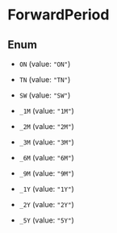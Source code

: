 

# ForwardPeriod

## Enum


* `ON` (value: `"ON"`)

* `TN` (value: `"TN"`)

* `SW` (value: `"SW"`)

* `_1M` (value: `"1M"`)

* `_2M` (value: `"2M"`)

* `_3M` (value: `"3M"`)

* `_6M` (value: `"6M"`)

* `_9M` (value: `"9M"`)

* `_1Y` (value: `"1Y"`)

* `_2Y` (value: `"2Y"`)

* `_5Y` (value: `"5Y"`)



